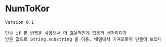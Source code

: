 # NumToKor
<pre>Version 0.1<br>
단순 if 문 반복을 사용해서 더 효율적인게 없을까 생각하다가
받은 값으로 String.substring 을 이용, 배열에서 가져오듯이 만들어 보았다. 
</pre>
